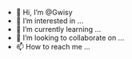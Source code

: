 - 👋 Hi, I’m @Gwisy
- 👀 I’m interested in ...
- 🌱 I’m currently learning ...
- 💞️ I’m looking to collaborate on ...
- 📫 How to reach me ...

<!---
Gwisy/Gwisy is a ✨ special ✨ repository because its `README.md` (this file) appears on your GitHub profile.
You can click the Preview link to take a look at your changes.
--->
